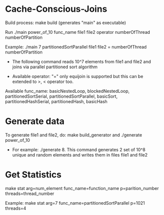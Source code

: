 # Cache-Conscious-Joins
Build process: make build (generates "main" as executable)

Run ./main power_of_10 func_name file1 file2 operator numberOfThread numberOfPartition

Example: ./main 7 partitionedSortParallel file1 file2 = numberOfThread numberOfPartition
- The following command reads 10^7 elements from file1 and file2 and joins via parallel partitioned sort algorithm

- Available operator: "=" only equijoin is supported but this can be extended to >, < operator too.

Available func_name: basicNestedLoop, blockedNestedLoop, partitionedSortSerial, partitionedSortParallel, basicSort, partitionedHashSerial, partitionedHash, basicHash

# Generate data
To generate file1 and file2, do: make build_generator and ./generate power_of_10
- For example: ./generate 8. This command generates 2 set of 10^8 unique and random elements and writes them in files file1 and file2

# Get Statistics 
make stat arg=num_element func_name=function_name p=parition_number threads=thread_number

Example: make stat arg=7 func_name=partitionedSortParallel p=1021 threads=4
		
